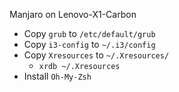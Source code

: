 Manjaro on Lenovo-X1-Carbon

- Copy `grub` to `/etc/default/grub`
- Copy `i3-config` to `~/.i3/config`
- Copy `Xresources` to `~/.Xresources/`
    - `xrdb ~/.Xresources`
- Install `Oh-My-Zsh`

